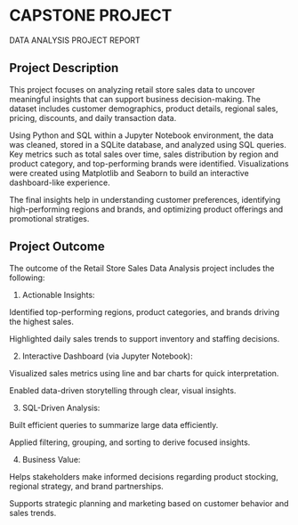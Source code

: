 # CAPSTONE PROJECT

DATA ANALYSIS PROJECT REPORT




## Project Description

This project focuses on analyzing retail store sales data to uncover meaningful insights that can support business decision-making. The dataset includes customer demographics, product details, regional sales, pricing, discounts, and daily transaction data.

Using Python and SQL within a Jupyter Notebook environment, the data was cleaned, stored in a SQLite database, and analyzed using SQL queries. Key metrics such as total sales over time, sales distribution by region and product category, and top-performing brands were identified. Visualizations were created using Matplotlib and Seaborn to build an interactive dashboard-like experience.

The final insights help in understanding customer preferences, identifying high-performing regions and brands, and optimizing product offerings and promotional stratiges.







## Project Outcome

The outcome of the Retail Store Sales Data Analysis project includes the following:

1. Actionable Insights:

Identified top-performing regions, product categories, and brands driving the highest sales.

Highlighted daily sales trends to support inventory and staffing decisions.



2. Interactive Dashboard (via Jupyter Notebook):

Visualized sales metrics using line and bar charts for quick interpretation.

Enabled data-driven storytelling through clear, visual insights.



3. SQL-Driven Analysis:

Built efficient queries to summarize large data efficiently.

Applied filtering, grouping, and sorting to derive focused insights.



4. Business Value:

Helps stakeholders make informed decisions regarding product stocking, regional strategy, and brand partnerships.

Supports strategic planning and marketing based on customer behavior and sales trends.


